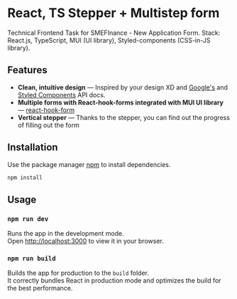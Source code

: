 # React, TS Stepper + Multistep form

Technical Frontend Task for SMEFInance - New Application Form. Stack: React.js, TypeScript, MUI (UI library), Styled-components (CSS-in-JS library).

Features
------------

* **Clean, intuitive design** — Inspired by your design XD and [Google's](https://mui.com) and [Styled Components](http://styled-components.com) API docs.
* **Multiple forms with React-hook-forms integrated with MUI UI library** — [react-hook-form](https://react-hook-form.com/get-started#IntegratingwithUIlibraries)
* **Vertical stepper** — Thanks to the stepper, you can find out the progress of filling out the form

## Installation

Use the package manager [npm](https://docs.npmjs.com/cli/v8/commands/npm-install) to install dependencies.

```bash
npm install
```

## Usage

### `npm run dev`

Runs the app in the development mode.\
Open [http://localhost:3000](http://localhost:3000) to view it in your browser.

### `npm run build`

Builds the app for production to the `build` folder.\
It correctly bundles React in production mode and optimizes the build for the best performance.


